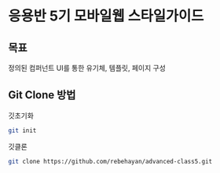 # 응용반 5기 모바일웹 스타일가이드
## 목표
정의된 컴퍼넌트 UI를 통한 유기체, 템플릿, 페이지 구성

## Git Clone 방법
깃초기화
```bash
git init
```

깃클론
```bash
git clone https://github.com/rebehayan/advanced-class5.git
```
